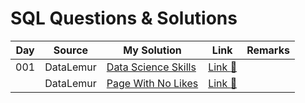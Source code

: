 # SQL Questions & Solutions

| Day | Source    | My Solution                                                | Link                                                                   | Remarks |
| --- | --------- | ---------------------------------------------------------- | ---------------------------------------------------------------------- | ------- |
| 001 | DataLemur | [Data Science Skills](/datalemur/01-DataScienceSkills.sql) | [Link :link:](https://datalemur.com/questions/sql-data-science-skills) |
|     | DataLemur | [Page With No Likes](/datalemur/02-PageWithNoLikes.sql)    | [Link :link:](https://datalemur.com/questions/sql-page-with-no-likes)  |

